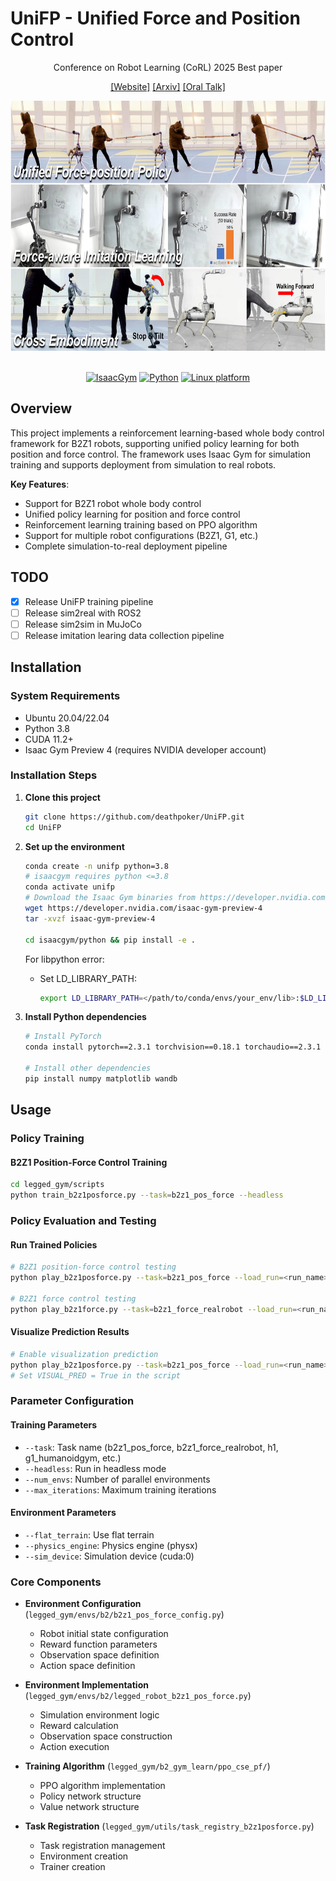 # UniFP - Unified Force and Position Control


<div align="center">
Conference on Robot Learning (CoRL) 2025 Best paper

[[Website]](https://unified-force.github.io/)
[[Arxiv]](https://arxiv.org/pdf/2505.20829)
[[Oral Talk]](https://youtu.be/9lzFVQoc4Do?t=2652)

<p align="center">
    <img src="docs/teaser.jpg" height=400px"> &nbsp; &nbsp; &nbsp; &nbsp; &nbsp; &nbsp; &nbsp; &nbsp; &nbsp; &nbsp;
</p>

[![IsaacGym](https://img.shields.io/badge/IsaacGym-Preview4-b.svg)](https://developer.nvidia.com/isaac-gym)
[![Python](https://img.shields.io/badge/python-3.8-blue.svg)](https://docs.python.org/3/whatsnew/3.8.html)
[![Linux platform](https://img.shields.io/badge/platform-linux--64-orange.svg)](https://releases.ubuntu.com/20.04/)

</div>

## Overview

This project implements a reinforcement learning-based whole body control framework for B2Z1 robots, supporting unified policy learning for both position and force control. The framework uses Isaac Gym for simulation training and supports deployment from simulation to real robots.

**Key Features**:
- Support for B2Z1 robot whole body control
- Unified policy learning for position and force control
- Reinforcement learning training based on PPO algorithm
- Support for multiple robot configurations (B2Z1, G1, etc.)
- Complete simulation-to-real deployment pipeline

## TODO
- [x] Release UniFP training pipeline
- [ ] Release sim2real with ROS2
- [ ] Release sim2sim in MuJoCo
- [ ] Release imitation learing data collection pipeline

## Installation

### System Requirements
- Ubuntu 20.04/22.04
- Python 3.8
- CUDA 11.2+
- Isaac Gym Preview 4 (requires NVIDIA developer account)

### Installation Steps

1. **Clone this project**
   ```bash
   git clone https://github.com/deathpoker/UniFP.git
   cd UniFP
   ```

2. **Set up the environment**
   ```bash
   conda create -n unifp python=3.8 
   # isaacgym requires python <=3.8
   conda activate unifp
   # Download the Isaac Gym binaries from https://developer.nvidia.com/isaac-gym 
   wget https://developer.nvidia.com/isaac-gym-preview-4
   tar -xvzf isaac-gym-preview-4
   
   cd isaacgym/python && pip install -e .
   ```
    For libpython error:
    - Set LD_LIBRARY_PATH:
        ```bash
        export LD_LIBRARY_PATH=</path/to/conda/envs/your_env/lib>:$LD_LIBRARY_PATH
        ```

3. **Install Python dependencies**
   ```bash
   # Install PyTorch
   conda install pytorch==2.3.1 torchvision==0.18.1 torchaudio==2.3.1 pytorch-cuda=12.1 -c pytorch -c nvidia
   
   # Install other dependencies
   pip install numpy matplotlib wandb
   ```


## Usage

### Policy Training

#### B2Z1 Position-Force Control Training
```bash
cd legged_gym/scripts
python train_b2z1posforce.py --task=b2z1_pos_force --headless
```

### Policy Evaluation and Testing

#### Run Trained Policies
```bash
# B2Z1 position-force control testing
python play_b2z1posforce.py --task=b2z1_pos_force --load_run=<run_name>

# B2Z1 force control testing
python play_b2z1force.py --task=b2z1_force_realrobot --load_run=<run_name>
```

#### Visualize Prediction Results
```bash
# Enable visualization prediction
python play_b2z1posforce.py --task=b2z1_pos_force --load_run=<run_name>
# Set VISUAL_PRED = True in the script
```

### Parameter Configuration

#### Training Parameters
- `--task`: Task name (b2z1_pos_force, b2z1_force_realrobot, h1, g1_humanoidgym, etc.)
- `--headless`: Run in headless mode
- `--num_envs`: Number of parallel environments
- `--max_iterations`: Maximum training iterations

#### Environment Parameters
- `--flat_terrain`: Use flat terrain
- `--physics_engine`: Physics engine (physx)
- `--sim_device`: Simulation device (cuda:0)


### Core Components

- **Environment Configuration** (`legged_gym/envs/b2/b2z1_pos_force_config.py`)
  - Robot initial state configuration
  - Reward function parameters
  - Observation space definition
  - Action space definition

- **Environment Implementation** (`legged_gym/envs/b2/legged_robot_b2z1_pos_force.py`)
  - Simulation environment logic
  - Reward calculation
  - Observation space construction
  - Action execution

- **Training Algorithm** (`legged_gym/b2_gym_learn/ppo_cse_pf/`)
  - PPO algorithm implementation
  - Policy network structure
  - Value network structure

- **Task Registration** (`legged_gym/utils/task_registry_b2z1posforce.py`)
  - Task registration management
  - Environment creation
  - Trainer creation


